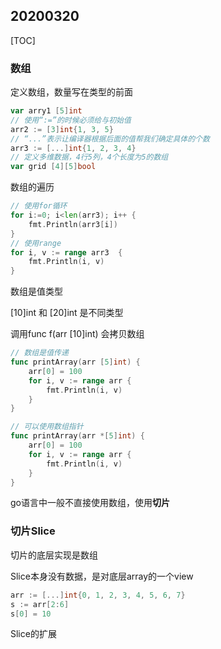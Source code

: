 ## 20200320

[TOC]

### 数组

定义数组，数量写在类型的前面

```go
var arry1 [5]int
// 使用“:=”的时候必须给与初始值
arr2 := [3]int{1, 3, 5} 
// “...”表示让编译器根据后面的值帮我们确定具体的个数
arr3 := [...]int{1, 2, 3, 4} 
// 定义多维数据，4行5列，4个长度为5的数组
var grid [4][5]bool 
```

数组的遍历

```go
// 使用for循环
for i:=0; i<len(arr3); i++ {
	fmt.Println(arr3[i])
}
// 使用range
for i, v := range arr3  {
	fmt.Println(i, v)
}

```

数组是值类型

[10]int 和 [20]int 是不同类型

调用func f(arr [10]int) 会拷贝数组

```go
// 数组是值传递
func printArray(arr [5]int) {
	arr[0] = 100
	for i, v := range arr {
		fmt.Println(i, v)
	}
}

// 可以使用数组指针
func printArray(arr *[5]int) {
    arr[0] = 100
	for i, v := range arr {
		fmt.Println(i, v)
	}
}
```

go语言中一般不直接使用数组，使用**切片**

### 切片Slice

切片的底层实现是数组

Slice本身没有数据，是对底层array的一个view

```go
arr := [...]int{0, 1, 2, 3, 4, 5, 6, 7}
s := arr[2:6]
s[0] = 10
```

Slice的扩展

